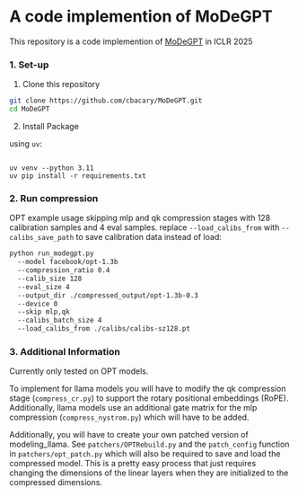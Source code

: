 # A code implemention of MoDeGPT
This repository is a code implemention of [MoDeGPT](https://arxiv.org/abs/2408.09632) in ICLR 2025

### 1. Set-up
1. Clone this repository
```bash
git clone https://github.com/cbacary/MoDeGPT.git
cd MoDeGPT
```
2. Install Package 

using `uv`:
```Shell

uv venv --python 3.11
uv pip install -r requirements.txt
```

### 2. Run compression
OPT example usage skipping mlp and qk compression stages with 128 calibration samples and 4 eval samples. replace `--load_calibs_from` with `--calibs_save_path` to save calibration data instead of load:

```bash
python run_modegpt.py
  --model facebook/opt-1.3b   
  --compression_ratio 0.4   
  --calib_size 128   
  --eval_size 4   
  --output_dir ./compressed_output/opt-1.3b-0.3   
  --device 0  
  --skip mlp,qk
  --calibs_batch_size 4 
  --load_calibs_from ./calibs/calibs-sz128.pt
```


### 3. Additional Information

Currently only tested on OPT models.

To implement for llama models you will have to modify the qk compression stage (`compress_cr.py`) to support the rotary positional embeddings (RoPE). Additionally, llama models use an additional gate matrix for the mlp compression (`compress_nystrom.py`) which will have to be added.

Additionally, you will have to create your own patched version of modeling_llama. See `patchers/OPTRebuild.py` and the `patch_config` function in `patchers/opt_patch.py` which will also be required to save and load the compressed model. This is a pretty easy process that just requires changing the dimensions of the linear layers when they are initialized to the compressed dimensions. 